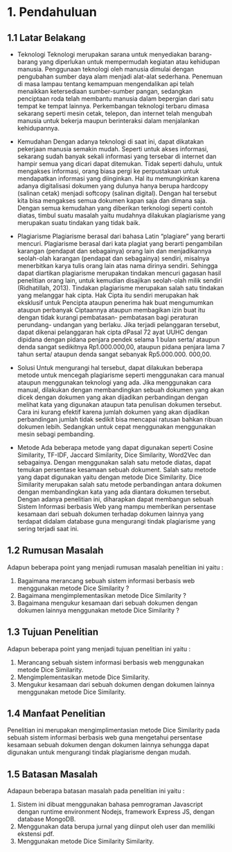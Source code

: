 # 1. Pendahuluan

## 1.1 Latar Belakang

- Teknologi
  Teknologi merupakan sarana untuk menyediakan barang-barang yang diperlukan untuk mempermudah kegiatan atau kehidupan manusia. Penggunaan teknologi oleh manusia dimulai dengan pengubahan sumber daya alam menjadi alat-alat sederhana. Penemuan di masa lampau tentang kemampuan mengendalikan api telah menaikkan ketersediaan sumber-sumber pangan, sedangkan penciptaan roda telah membantu manusia dalam bepergian dari satu tempat ke tempat lainnya. Perkembangan teknologi terbaru dimasa sekarang seperti mesin cetak, telepon, dan internet telah mengubah manusia untuk bekerja maupun berinteraksi dalam menjalankan kehidupannya.

- Kemudahan
  Dengan adanya teknologi di saat ini, dapat dikatakan pekerjaan manusia semakin mudah. Seperti untuk akses informasi, sekarang sudah banyak sekali informasi yang tersebar di internet dan hampir semua yang dicari dapat ditemukan. Tidak seperti dahulu, untuk mengakses informasi, orang biasa pergi ke perpustakaan untuk mendapatkan informasi yang diinginkan. Hal itu memungkinkan karena adanya digitalisasi dokumen yang dulunya hanya berupa hardcopy (salinan cetak) menjadi softcopy (salinan digital). Dengan hal tersebut kita bisa mengakses semua dokumen kapan saja dan dimana saja. Dengan semua kemudahan yang diberikan terknologi seperti contoh diatas, timbul suatu masalah yaitu mudahnya dilakukan plagiarisme yang merupakan suatu tindakan yang tidak baik.

- Plagiarisme
  Plagiarisme berasal dari bahasa Latin “plagiare” yang berarti mencuri. Plagiarisme berasal dari kata plagiat yang berarti pengambilan karangan (pendapat dan sebagainya) orang lain dan menjadikannya seolah-olah karangan (pendapat dan sebagainya) sendiri, misalnya menerbitkan karya tulis orang lain atas nama dirinya sendiri. Sehingga dapat diartikan plagiarisme merupakan tindakan mencuri gagasan hasil penelitian orang lain, untuk kemudian disajikan seolah-olah milik sendiri (Ridhatillah, 2013). Tindakan plagiarisme merupakan salah satu tindakan yang melanggar hak cipta. Hak Cipta itu sendiri merupakan hak eksklusif untuk Pencipta ataupun penerima hak buat mengumumkan ataupun perbanyak Ciptaannya ataupun membagikan izin buat itu dengan tidak kurangi pembatasan- pembatasan bagi peraturan perundang- undangan yang berlaku. Jika terjadi pelanggaran tersebut, dapat dikenai pelanggaran hak cipta dPasal 72 ayat UUHC dengan dipidana dengan pidana penjara pendek selama 1 bulan serta/ ataupun denda sangat sedikitnya Rp1.000.000,00, ataupun pidana penjara lama 7 tahun serta/ ataupun denda sangat sebanyak Rp5.000.000. 000,00.

- Solusi
  Untuk mengurangi hal tersebut, dapat dilakukan beberapa metode untuk mencegah plagiarisme seperti menggunakan cara manual ataupun menggunakan teknologi yang ada. Jika menggunakan cara manual, dilakukan dengan membandingkan sebuah dokumen yang akan dicek dengan dokumen yang akan dijadikan perbandingan dengan melihat kata yang digunakan ataupun tata penulisan dokumen tersebut. Cara ini kurang efektif karena jumlah dokumen yang akan dijadikan perbandingan jumlah tidak sedikit bisa mencapai ratusan bahkan ribuan dokumen lebih. Sedangkan untuk cepat menggunakan menggunakan mesin sebagi pembanding.

- Metode
  Ada beberapa metode yang dapat digunakan seperti Cosine Similarity, TF-IDF, Jaccard Similarity, Dice Similarity, Word2Vec dan sebagainya. Dengan menggunakan salah satu metode diatas, dapat temukan persentase kesamaan sebuah dokument. Salah satu metode yang dapat digunakan yaitu dengan metode Dice Similarity. Dice Similarity merupakan salah satu metode perbandingan antara dokumen dengan membandingkan kata yang ada diantara dokumen tersebut. Dengan adanya penelitian ini, diharapkan dapat membangun sebuah Sistem Informasi berbasis Web yang mampu memberikan persentase kesamaan dari sebuah dokumen terhadap dokumen lainnya yang terdapat didalam database guna mengurangi tindak plagiarisme yang sering terjadi saat ini.

## 1.2 Rumusan Masalah

Adapun beberapa point yang menjadi rumusan masalah penelitian ini yaitu :

1. Bagaimana merancang sebuah sistem informasi berbasis web menggunakan metode Dice Similarity ?
2. Bagaimana mengimplementasikan metode Dice Similarity ?
3. Bagaimana mengukur kesamaan dari sebuah dokumen dengan dokumen lainnya menggunakan metode Dice Similarity ?

## 1.3 Tujuan Penelitian

Adapun beberapa point yang menjadi tujuan penelitian ini yaitu :

1. Merancang sebuah sistem informasi berbasis web menggunakan metode Dice Similarity.
2. Mengimplementasikan metode Dice Similarity.
3. Mengukur kesamaan dari sebuah dokumen dengan dokumen lainnya menggunakan metode Dice Similarity.

## 1.4 Manfaat Penelitian

Penelitian ini merupakan mengimplimentasian metode Dice Similarity pada sebuah sistem informasi berbasis web guna mengetahui persentase kesamaan sebuah dokumen dengan dokumen lainnya sehungga dapat digunakan untuk mengurangi tindak plagiarisme dengan mudah.

## 1.5 Batasan Masalah

Adapaun beberapa batasan masalah pada penelitian ini yaitu :

1. Sistem ini dibuat menggunakan bahasa pemrograman Javascript dengan runtime environment Nodejs, framework Express JS, dengan database MongoDB.
2. Menggunakan data berupa jurnal yang diinput oleh user dan memiliki ekstensi pdf.
3. Menggunakan metode Dice Similarity Similarity.

